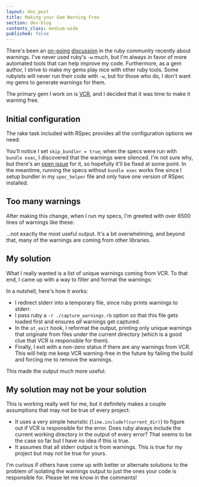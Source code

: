 ```yaml
---
layout: dev_post
title: Making your Gem Warning Free
section: dev-blog
contents_class: medium-wide
published: false
---
```


There's been an [on-going](http://avdi.org/devblog/2011/06/23/how-ruby-helps-you-fix-your-broken-code/)
[discussion](http://mislav.uniqpath.com/2011/06/ruby-verbose-mode/) in the ruby community recently about
warnings. I've never used ruby's `-w` much, but I'm always in favor of
more automated tools that can help improve my code. Furthermore, as a
gem author, I strive to make my gems play nice with other ruby tools.
Some rubyists will never run their code with `-w`, but for those who
do, I don't want my gems to generate warnings for them.

The primary gem I work on is [VCR](http://relishapp.com/myronmarston/vcr), and I decided
that it was time to make it warning free.

## Initial configuration

The rake task included with RSpec provides all the configuration
options we need:

<script src="https://gist.github.com/1176143.js"> </script>

You'll notice I set `skip_bundler = true`; when the specs were run with `bundle exec`, I discovered
that the warnings were silenced.  I'm not sure why, but there's an
[open issue](https://github.com/carlhuda/bundler/issues/969) for it, so
hopefully it'll be fixed at some point. In the meantime, running the
specs without `bundle exec` works fine since I setup bundler in my
`spec_helper` file and only have one version of RSpec installed.

## Too many warnings

After making this change, when I run my specs, I'm greeted
with over 6500 lines of warnings like these:

<script src="https://gist.github.com/1176301.js"> </script>

...not exactly the most useful output. It's a bit overwhelming, and
beyond that, many of the warnings are coming from other libraries.

## My solution

What I really wanted is a list of unique warnings coming from VCR.
To that end, I came up with a way to filter and format the warnings:

<script src="https://gist.github.com/1176316.js"> </script>

In a nutshell, here's how it works:

* I redirect stderr into a temporary file, since ruby prints warnings to
  stderr.
* I pass ruby a `-r ./capture_warnings.rb` option so that this file gets loaded
  first and ensures _all_ warnings get captured.
* In the `at_exit` hook, I reformat the output, printing only unique
  warnings that originate from files under the current directory
  (which is a good clue that VCR is responsible for them).
* Finally, I exit with a non-zero status if there are any warnings
  from VCR.  This will help me keep VCR warning-free in the future
  by failing the build and forcing me to remove the warnings.

This made the output much more useful:

<script src="https://gist.github.com/1176335.js"> </script>

## My solution may not be your solution

This is working really well for me, but it definitely makes a couple
assumptions that may not be true of every project:

* It uses a very simple heuristic (`line.include?(current_dir)`) to
  figure out if VCR is responsible for the error.  Does ruby always
  include the current working directory in the output of every error?
  That seems to be the case so far but I have no idea if this is true.
* It assumes that all stderr output is from warnings.  This is true for
  my project but may not be true for yours.

I'm curious if others have come up with better or alternate solutions
to the problem of isolating the warnings output to just the ones your
code is responsible for.  Please let me know in the comments!

